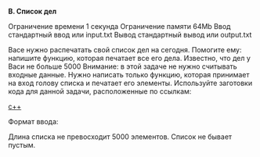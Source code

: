 **B. Список дел**

Ограничение времени	1 секунда
Ограничение памяти	64Mb
Ввод	стандартный ввод или input.txt
Вывод	стандартный вывод или output.txt

Васе нужно распечатать свой список дел на сегодня. Помогите ему: напишите функцию, которая печатает все его дела. Известно, что дел у Васи не больше 5000
Внимание: в этой задаче не нужно считывать входные данные. Нужно написать только функцию, которая принимает на вход голову списка и печатает его элементы.
Используйте заготовки кода для данной задачи, расположенные по ссылкам:

[c++](https://github.com/Yandex-Practicum/algorithms-templates/tree/main/cpp/sprint2/B)

Формат ввода:

Длина списка не превосходит 
5000 элементов. Список не бывает пустым.
